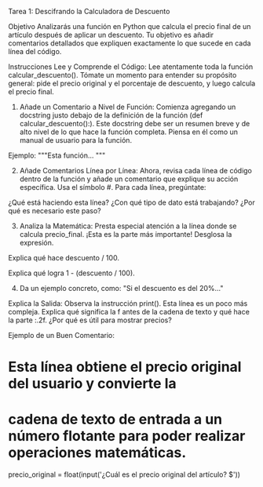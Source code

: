 Tarea 1: Descifrando la Calculadora de Descuento

Objetivo
Analizarás una función en Python que calcula el precio final de un artículo después de aplicar un descuento. Tu objetivo es añadir comentarios detallados que expliquen exactamente lo que sucede en cada línea del código.

Instrucciones
Lee y Comprende el Código: Lee atentamente toda la función calcular_descuento(). Tómate un momento para entender su propósito general: pide el precio original y el porcentaje de descuento, y luego calcula el precio final.

1. Añade un Comentario a Nivel de Función: Comienza agregando un docstring justo debajo de la definición de la función (def calcular_descuento():). Este docstring debe ser un resumen breve y de alto nivel de lo que hace la función completa. Piensa en él como un manual de usuario para la función.

Ejemplo: """Esta función... """

2. Añade Comentarios Línea por Línea: Ahora, revisa cada línea de código dentro de la función y añade un comentario que explique su acción específica. Usa el símbolo #. Para cada línea, pregúntate:

¿Qué está haciendo esta línea? 
¿Con qué tipo de dato está trabajando?
¿Por qué es necesario este paso?

3. Analiza la Matemática: Presta especial atención a la línea donde se calcula precio_final. ¡Esta es la parte más importante! Desglosa la expresión.

Explica qué hace descuento / 100.

Explica qué logra 1 - (descuento / 100).

4. Da un ejemplo concreto, como: "Si el descuento es del 20%..."

Explica la Salida: Observa la instrucción print(). Esta línea es un poco más compleja. Explica qué significa la f antes de la cadena de texto y qué hace la parte :.2f. ¿Por qué es útil para mostrar precios?

Ejemplo de un Buen Comentario: 

# Esta línea obtiene el precio original del usuario y convierte la
# cadena de texto de entrada a un número flotante para poder realizar operaciones matemáticas.
precio_original = float(input('¿Cuál es el precio original del artículo? $'))